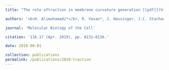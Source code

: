 ```yaml
---
title: "The role oftraction in membrane curvature generation [[pdf]](https://www.molbiolcell.org/doi/full/10.1091/mbc.E18-02-0087)"

authors: '<b>H. Alimohamadi*</b>, R. Vasan*, J. Hassinger, J.C. Stachowiak, and P. Rangamani'

journal: 'Molecular Biology of the Cell'

citation: '116.17 (Apr. 2019), pp. 8131–8136.'

date: 2018-08-01

collection: publications
permalink: /publications/2018-traction
---
```


